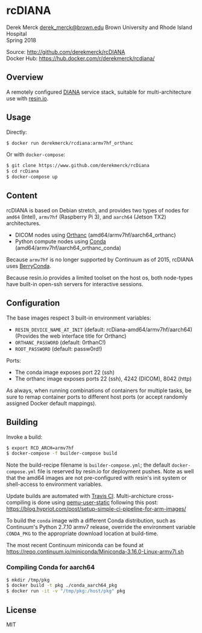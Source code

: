 rcDIANA
==================
Derek Merck <derek_merck@brown.edu>
Brown University and Rhode Island Hospital  
Spring 2018

Source: <http://github.com/derekmerck/rcDIANA>  
Docker Hub: <https://hub.docker.com/r/derekmerck/rcdiana/>


Overview
---------------

A remotely configured [DIANA][] service stack, suitable for multi-architecture use with [resin.io][].

[DIANA]: https://diana.readthedocs.io
[resin.io]: http://resin.io


Usage
---------------

Directly:

```bash
$ docker run derekmerck/rcdiana:armv7hf_orthanc
```

Or with `docker-compose`:

```bash
$ git clone https://www.github.com/derekmerck/rcDiana
$ cd rcDiana
$ docker-compose up
```


Content
---------------

rcDIANA is based on Debian stretch, and provides two types of nodes for `amd64` (Intel), `armv7hf` (Raspberry Pi 3), and `aarch64` (Jetson TX2) architectures.

- DICOM nodes using [Orthanc][] (amd64/armv7hf/aarch64_orthanc)
- Python compute nodes using [Conda][] (amd64/armv7hf/aarch64_orthanc_conda)

Because `armv7hf` is no longer supported by Continuum as of 2015, rcDIANA uses [BerryConda][].

Because resin.io provides a limited toolset on the host os, both node-types have built-in open-ssh servers for interactive sessions.

[Orthanc]: http://www.orthanc-server.com
[Conda]: http://www.anaconda.org
[BerryConda]: https://github.com/jjhelmus/berryconda


Configuration
------------------

The base images respect 3 built-in environment variables:

- `RESIN_DEVICE_NAME_AT_INIT` (default: rcDiana-amd64/armv7hf/aarch64) (Provides the web interface title for Orthanc)
- `ORTHANC_PASSWORD` (default: 0rthanC!)
- `ROOT_PASSWORD` (default: passw0rd!)

Ports:

- The conda image exposes port 22 (ssh)
- The orthanc image exposes ports 22 (ssh), 4242 (DICOM), 8042 (http)

As always, when running combinations of containers for multiple tasks, be sure to remap container ports to different host ports (or accept randomly assigned Docker default mappings).


Building
------------------

Invoke a build:

```bash
$ export RCD_ARCH=armv7hf
$ docker-compose -f builder-compose build
```

Note the build-recipe filename is `builder-compose.yml`; the default `docker-compose.yml` file is reserved by resin.io for deployment pushes.  Note as well that the amd64 images are not pre-configured with resin's init system or shell-access to environment variables.

Update builds are automated with [Travis CI][].  Multi-archicture cross-compiling is done using [qemu-user-static](https://github.com/multiarch/qemu-user-static) following this post: <https://blog.hypriot.com/post/setup-simple-ci-pipeline-for-arm-images/>

[Travis CI]: https://travis-ci.org

To build the `conda` image with a different Conda distribution, such as Continuum's Python 2.7.10 armv7 release, override the environment variable `CONDA_PKG` to the appropriate download location at build-time.

The most recent Continuum miniconda can be found at <https://repo.continuum.io/miniconda/Miniconda-3.16.0-Linux-armv7l.sh>


### Compiling Conda for aarch64

```bash
$ mkdir /tmp/pkg
$ docker build -t pkg ./conda_aarch64_pkg
$ docker run -it -v "/tmp/pkg:/host/pkg" pkg
```

## License

MIT
